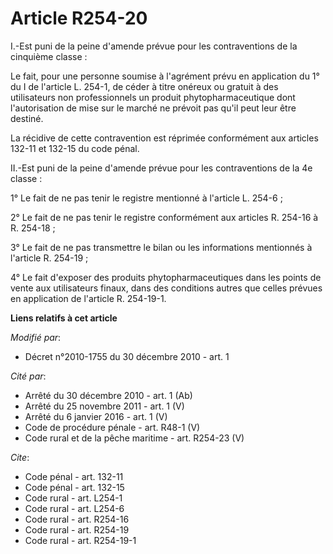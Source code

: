 # Article R254-20

I.-Est puni de la peine d'amende prévue pour les contraventions de la cinquième classe : 

Le fait, pour une personne soumise à l'agrément prévu en application du 1° du I de l'article L. 254-1, de céder à titre
onéreux ou gratuit à des utilisateurs non professionnels un produit phytopharmaceutique dont l'autorisation de mise sur le
marché ne prévoit pas qu'il peut leur être destiné. 

La récidive de cette contravention est réprimée conformément aux articles 132-11 et 132-15 du code pénal. 

II.-Est puni de la peine d'amende prévue pour les contraventions de la 4e classe : 

1° Le fait de ne pas tenir le registre mentionné à l'article L. 254-6 ; 

2° Le fait de ne pas tenir le registre conformément aux articles R. 254-16 à R. 254-18 ; 

3° Le fait de ne pas transmettre le bilan ou les informations mentionnés à l'article R. 254-19 ; 

4° Le fait d'exposer des produits phytopharmaceutiques dans les points de vente aux utilisateurs finaux, dans des conditions
autres que celles prévues en application de l'article R. 254-19-1.

**Liens relatifs à cet article**

_Modifié par_:

  - Décret n°2010-1755 du 30 décembre 2010 - art. 1

_Cité par_:

  - Arrêté du 30 décembre 2010 - art. 1 (Ab)
  - Arrêté du 25 novembre 2011 - art. 1 (V)
  - Arrêté du 6 janvier 2016 - art. 1 (V)
  - Code de procédure pénale - art. R48-1 (V)
  - Code rural et de la pêche maritime - art. R254-23 (V)

_Cite_:

  - Code pénal - art. 132-11
  - Code pénal - art. 132-15
  - Code rural - art. L254-1
  - Code rural - art. L254-6
  - Code rural - art. R254-16
  - Code rural - art. R254-19
  - Code rural - art. R254-19-1
